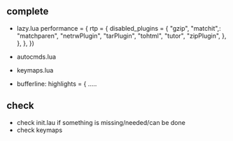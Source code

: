 ## complete
- lazy.lua
 performance = {
    rtp = {
      disabled_plugins = {
        "gzip",
        "matchit",:
        "matchparen",
        "netrwPlugin",
        "tarPlugin",
        "tohtml",
        "tutor",
        "zipPlugin",
      },
    },
  },
})

- autocmds.lua
- keymaps.lua
- bufferline: highlights = { .....

## check
- check init.lau if something is missing/needed/can be done
- check keymaps

